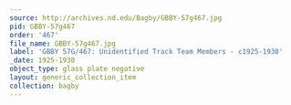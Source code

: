 ```yaml
---
source: http://archives.nd.edu/Bagby/GBBY-57g467.jpg
pid: GBBY-57g467
order: '467'
file_name: GBBY-57g467.jpg
label: 'GBBY 57G/467: Unidentified Track Team Members - c1925-1930'
_date: 1925-1930
object_type: glass plate negative
layout: generic_collection_item
collection: bagby
---
```

